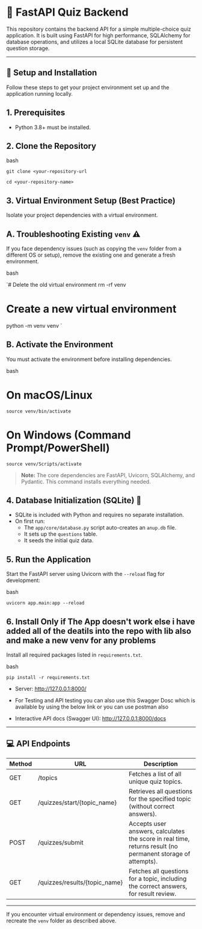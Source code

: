 # 🐍 FastAPI Quiz Backend

This repository contains the backend API for a simple multiple-choice quiz application. It is built using FastAPI for high performance, SQLAlchemy for database operations, and utilizes a local SQLite database for persistent question storage.

---

## 🚀 Setup and Installation

Follow these steps to get your project environment set up and the application running locally.

## 1\. Prerequisites

* Python 3.8+ must be installed.

## 2\. Clone the Repository

bash

`git clone <your-repository-url`

`
cd <your-repository-name>
`

## 3\. Virtual Environment Setup (Best Practice)

Isolate your project dependencies with a virtual environment.

## A. Troubleshooting Existing `venv` ⚠️

If you face dependency issues (such as copying the `venv` folder from a different OS or setup), remove the existing one and generate a fresh environment.

bash

`# Delete the old virtual environment
rm -rf venv 
# Create a new virtual environment
python -m venv venv
`

## B. Activate the Environment

You must activate the environment before installing dependencies.

bash

# On macOS/Linux
`
source venv/bin/activate
`
# On Windows (Command Prompt/PowerShell)
`
source venv/Scripts/activate
`

> **Note:** The core dependencies are FastAPI, Uvicorn, SQLAlchemy, and Pydantic. This command installs everything needed.

## 4\. Database Initialization (SQLite) 💾

* SQLite is included with Python and requires no separate installation.
* On first run:  
   * The `app/core/database.py` script auto-creates an `anup.db` file.  
   * It sets up the `questions` table.  
   * It seeds the initial quiz data.

## 5\. Run the Application

Start the FastAPI server using Uvicorn with the `--reload` flag for development:

bash

`uvicorn app.main:app --reload
`

## 6\. Install Only if The App doesn't work else i have added all of the deatils into the repo with lib also and make a new venv for any problems 

Install all required packages listed in `requirements.txt`.

bash

`pip install -r requirements.txt
`

* Server: <http://127.0.0.1:8000/>

* For Testing and API testing you can also use this Swagger Dosc which is available by using the below link or you can use postman also 
* Interactive API docs (Swagger UI): <http://127.0.0.1:8000/docs>

---

## 💻 API Endpoints

| Method | URL                            | Description                                                                                                 |
| ------ | ------------------------------ | ----------------------------------------------------------------------------------------------------------- |
| GET    | /topics                        | Fetches a list of all unique quiz topics.                                                                   |
| GET    | /quizzes/start/{topic\_name}   | Retrieves all questions for the specified topic (without correct answers).                                  |
| POST   | /quizzes/submit                | Accepts user answers, calculates the score in real time, returns result (no permanent storage of attempts). |
| GET    | /quizzes/results/{topic\_name} | Fetches all questions for a topic, including the correct answers, for result review.                        |

---

If you encounter virtual environment or dependency issues, remove and recreate the `venv` folder as described above.
